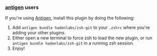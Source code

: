 ### [antigen](https://github.com/zsh-users/antigen) users

If you're using [Antigen](https://github.com/zsh-users/antigen), install this plugin by doing the following:

1.  Add `antigen bundle hadenlabs/zsh-git` to your `.zshrc` where you're adding your other plugins.
2.  Either open a new terminal to force zsh to load the new plugin, or run `antigen bundle hadenlabs/zsh-git` in a running zsh session.
3.  Enjoy!
